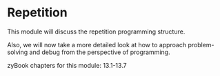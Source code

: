 # Repetition

This module will discuss the repetition programming structure.

Also, we will now take a more detailed look at how to approach problem-solving and debug from the perspective of programming.


zyBook chapters for this module: 13.1-13.7